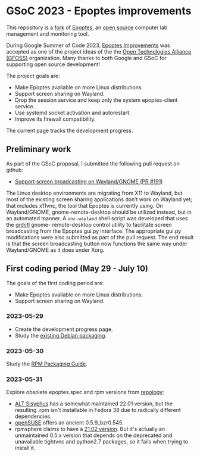 # GSoC 2023 - Epoptes improvements

This repository is a [fork](https://github.com/epoptes/epoptes/pull/191) of
[Epoptes](https://epoptes.org), an [open source](https://gplv3.fsf.org)
computer lab management and monitoring tool.

During Google Summer of Code 2023, [Epoptes
Improvements](https://ellak.gr/wiki/index.php?title=Google_Summer_of_Code_2023_proposed_ideas#Epoptes_improvements)
was accepted as one of the project ideas of the the [Open Technologies Alliance
(GFOSS)](https://summerofcode.withgoogle.com/programs/2023/organizations/open-technologies-alliance-gfoss)
organization. Many thanks to both Google and GSoC for supporting open source
development!

The project goals are:

- Make Epoptes available on more Linux distributions.
- Support screen sharing on Wayland.
- Drop the session service and keep only the system epoptes-client service.
- Use systemd socket activation and autorestart.
- Improve its firewall compatibility.

The current page tracks the development progress.

## Preliminary work

As part of the GSoC proposal, I submitted the following pull request on github:

- [Support screen broadcasting on Wayland/GNOME (PR
  #191)](https://github.com/epoptes/epoptes/pull/191)

The Linux desktop environments are migrating from X11 to Wayland, but most of
the existing screen sharing applications don’t work on Wayland yet; that
includes x11vnc, the tool that Epoptes is currently using. On Wayland/GNOME,
gnome-remote-desktop should be utilized instead, but in an automated manner. A
`vnc-wayland` shell script was developed that uses the
[grdctl](https://gitlab.gnome.org/GNOME/gnome-remote-desktop/-/blob/master/man/grdctl.txt)
gnome- remote-desktop control utility to facilitate screen broadcasting from
the Epoptes gui.py interface. The appropriate gui.py modifications were also
submitted as part of the pull request. The end result is that the screen
broadcasting button now functions the same way under Wayland/GNOME as it does
under Xorg.

## First coding period (May 29 - July 10)

The goals of the first coding period are:

- Make Epoptes available on more Linux distributions.
- Support screen sharing on Wayland.

### 2023-05-29

- Create the development progress page.
- Study the [existing Debian
  packaging](https://github.com/epoptes/epoptes/tree/main/debian).

### 2023-05-30

Study the [RPM Packaging Guide](https://rpm-packaging-guide.github.io/).

### 2023-05-31

Explore obsolete epoptes.spec and rpm versions from
  [repology](https://repology.org/project/epoptes/versions):

- [ALT Sisyphus](https://packages.altlinux.org/en/sisyphus/srpms/epoptes/) has
  a somewhat maintained 22.01 version, but the resulting .rpm isn't installable
  in Fedora 38 due to radically different dependencies.
- [openSUSE](https://build.opensuse.org/package/show/Education/epoptes) offers
  an ancient 0.5.9_bzr0.545.
- rpmsphere claims to have a [21.02
  version](https://github.com/rpmsphere/source/raw/master/e/epoptes-21.02-1.src.rpm).
  But it's actually an unmaintained 0.5.x version that depends on the
  deprecated and unavailable tightvnc and python2.7 packages, so it fails when
  trying to install it.
